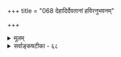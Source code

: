 +++
title = "068 देहादिर्देवतानां हविरनुभवनम्"

+++
<details><summary>मूलम्</summary>

देहादिर्देवतानां हविरनुभवनं सन्निधेर्योगपद्यं प्रीतिर्दानं फलस्याप्यसदिति कथयन्त्यर्धलोकायतस्थाः ।  
तत्राध्यक्षादिदूरस्वमहिमसदृशाशेषवैशिष्ट्यमासां तत्तद्विध्यर्थवादप्रभृतिभिरविदुस्तत्परैरेव शिष्टाः ॥ ६८ ॥
</details>

<details><summary>सर्वाङ्कषटीका - ६८</summary>

प्रसङ्गाद्देवतानां विग्रहादिविषयेऽवश्यवक्तव्यं किञ्चिदाह - देहादिरित्यादि । **देवतानाम्** = अग्नीन्द्रादीनाम् देवतानाम् **देहादिः** =देहेन्द्रियादिः, **हविरनुभवनम्** = हविषां स्वीकरणम् सन्निधेः **यैगपद्यम्** = तत्तत्कर्मसु नानादेशानुष्ठीयमानेषु **युगपत्सन्निधानम्प्रीतिः** = तादृशहोमादिजन्यः सन्तोषविशेषः फलस्य दानमपि तत्तत्कर्मणां फलप्रदानं च **असत्** = नास्ति इति **अर्धलोकायतस्थाः** = **अर्धनास्तिकाः** = उत्तरकाण्डाप्रामाण्यवादिनः पूर्वमीमांसकाः कथयन्ति । पूर्वकाण्डाप्रामाण्यमुत्तरकाण्डमात्रप्रामाण्यञ्च वदन्तो राहुमीमांसकाः यथाऽर्धनास्तिकाः, 







500 

तत्राध्यक्षादिदूरस्वमहिमसदृशाशेषवैशिष्ट्यमासां 

तत्तद्विध्यर्थवादप्रभृतिभिरविदुः तत्परैरेव शिष्टाः ॥68॥ 

तथैवोत्तरकाण्डाप्रामाण्यं पूर्वकाण्डमात्रप्रामाण्यवादिनः कबन्धमीमांसका अपि अर्धनास्तिका इत्याचार्याणामाशयः । अत एव च सर्वस्याप्यविशेषेण प्रामाण्यवादिन एतत्सिद्धान्तिन एव पूर्णास्तिका इत्यपि कैमुतिकसिद्धम् ॥ 

पूर्वमीमांसकानामयमाशयः - अग्नीन्द्रादीनां देवतानां यदि शरीरं स्यात्, तत् किमभौतिकम्, उत भौतिकम्? नाद्यः, आत्मातिरिक्तस्य प्राकृतत्वात् तत्रत्यानां कर्माधीनत्वाङ्गीकाराच्च । द्वितीये तेषां नश्वरत्वावश्यंभावात् ; तेषां नाशे, तदनन्तरं का गतिः ? न चान्यः कश्चनागच्छतीति वाच्यम्, तस्य पूर्वमसत्त्वेन, पूर्वमनुष्ठितकर्मणास्य नूतनस्य प्रसन्नत्वासंभवेन फलस्याप्यसंभवप्रसङ्गात् । न च परमात्मनो नियोगात्सर्वं सङ्गच्छेत, राज्ञाधिकारस्थाननियोगवदिति वाच्यम्; तादृशस्येश्वरस्य पूर्वमीमांसकैरनङ्गीकारात् । न च तावता ते नास्तिकाः, अनुपदमेवास्तिकनास्तिकपदार्थस्य प्रदर्शितत्वात् । अतः कर्मणामेव फलप्रदत्वमावश्यकम् । किञ्च अग्निहोत्रादीनां स्वर्गस्य चैव हि कार्यकारणभावः श्रुतिसिद्धः । मध्ये देवतानां निवेशे स्वर्गो न यागफलं स्यात् । अतो देवता अपि यज्ञशेषतयैव प्राप्तप्राणाः, न तु स्वतन्त्राः । अत एवाग्न्यादिशब्द एव देवता । तदतिरिक्तत्वेऽन्येनापि नाम्ना होमानुष्ठानाद्यापत्तिरिति सर्वं संकीर्णमयं स्यात् । एवं विग्रहाभावादेव हविर्भुक्त्वं तेषां नास्ति । अत एव वैदिकदृष्ट्या परिदृश्यमानोऽग्निरेव हविर्भुक् । किञ्च देवतानां सशरीरत्वे युगपदनेकदेशेष्वेककालावच्छेदेनानुष्ठीयमानेषु यज्ञेषु एकेन शरीरेण युगपत्सान्निध्या- संभवः । न चानेकशरीरपरिग्रहेण तत्संभवः; सर्वेषां तादृशशक्तिसत्त्वे प्रमाणाभावात् । यज्ञविधिनैव तत्कल्पने आत्माश्रयादिदोषप्रसङ्गः । पूर्वोक्तरीत्यान्यथासिद्धेश्च । ईश्वरस्य सर्वनियामकत्वात् सर्वशक्तत्वाच्च सर्वनिर्वाहे, ‘तद्धेतोरेव’ इत्यादिन्यायेन देवतान्तराणामनवकाशप्रसङ्गश्च । अत एव देवताप्रीतेः, तन्मूलकफलव्यवस्थायाश्च नावकाशः । एतत्सर्वमभिप्रेत्योक्तम्- 'विग्रहो हविरादानं युगपत्कर्मसन्निधिः । प्रीतिः फलप्रदानं च देवतानां न विद्यते ॥' (श्लो. वा.) इति । अतश्च 'वज्रहस्तः पुरन्दरः' इत्यादयः केवलार्थवादरूपाः, न स्वार्थे तात्पर्यवन्तः । न चेश्वरस्यैवाभावे उपनिषदां का गतिरिति चेत्, अनेककल्पकालं कर्मानुष्ठानफलभूतदेवयोनिरूपः, भोगभूमिगतः आत्मविशेष एव सः । स्वर्गादयोऽपि अतिशयितभोगभूमयः एव ॥ 

नन्वीश्वराभावे जगत्सृष्ट्यादिकर्ता क इति चेत्, न कोऽपि जगत अनादित्वात्, महाप्रलया भावात् । अवान्तरसृष्टिप्रलयादिकं तु जीवेन चतुर्मुखेनैव निर्वाह्यते । नन्ववान्तरप्रलयपदमेव महाप्रलयसद्भावमावेदयतीति चेत्, महत्त्वादीनां सापेक्षत्वेन, भवत्संमतावान्तरप्रलयस्यैव महाप्रलयरूपत्वात्, भवद्दृष्ट्यैव 'अवान्तर' पदप्रयोगात् । अतो देवानां विग्रहादिर्नास्ति ॥ 

Straf 



सिद्धान्तमाह – तत्रेत्यादि । **तत्र** = एवं प्राप्ते, **शिष्टाः** = वेदनिष्ठाः महात्मानः महर्षयः **आसां** = देवतानाम् **अध्यक्षादिदूराणि** = **प्रत्यक्षानुमानातीतानि** = अतीन्द्रियाणि यानि स्वमहिमानि तत्सदृशम् **अशेषम्** = समस्तमपि वैशिष्ट्यम् **तत्परैः** = तत्तत्स्वार्थे तात्पर्यवद्भिः **तत्तद्विध्यर्थवादप्रभृतिभिरेव** = 

501 

[अवतारतत्त्वविवरणम् ] 



214. 

साधुत्राणादिहेतोः तदुचितसमये विग्रहांशैः स्वकीयैः 

स्वेच्छातः सत्यरूपो विभुरवतरति स्वान् गुणौघाननुज्झन् । व्यूहे संकर्षणादौ गुणनियतिरभिव्यक्तिवैषम्यमात्रात् 

वृद्धिह्रासाद्यभावात् स हि भवति सदा पूर्णषाड्गुण्यशाली ॥69॥ 

तत्तद्देवताप्रतिपादकैः ‘इन्द्राय राज्ञे', 'अग्नयेऽष्टाकपालम्' 'वायव्यं श्वेतमालभेत' इत्यादिविधिभिः, 'वायुर्वै क्षेपिष्ठा देवता' इत्यादिभिः अर्थवादैः, आदिपदग्रायैः 'ह्वयाम्यग्नि प्रथमं स्वस्तये ह्वयामि देव सवितारम्' इत्यादिभिर्मन्त्रैरेव च **अविदुः** = अन्वगच्छन् । अतीन्द्रियविषये वैदिकानां वेद एव परमं चक्षुः । अतो देवानामतिशयितविलक्षणशक्तिमत्त्वादिकमपि तत एव सिद्धं तथैवाङ्गीकार्यम् । 'प्रभृति' पदेन गीतादीनामपि ग्रहणम् । 'सह यज्ञैः प्रजाः सृष्ट्वा पुरोवाच प्रजापतिः । अनेन प्रसविष्यध्वमेष वोऽस्त्विष्टकामधुक् ॥' देवान् भावयतानेन ते देवा भावयन्तु वः । परस्परं भावयन्तः श्रेयः परमवाप्स्यथ ॥' (गी. 3- 1-11 ) इत्यादिभगवद्वचनैर्देवानां फलप्रदत्वादिकं स्पष्टमुक्तम् । वस्तुतस्तु- 

देवतानां रहस्यं तु गहनं परमं मतम् । अध्यात्मज्ञाननिष्ठानामपि वक्तुं न शक्यते ॥ 

आध्यात्मं स्यात्स्वविषयम्, अधिदेवं तु सृष्टिगम् । विज्ञानं दुर्लभं ज्ञानात्, ज्ञात्वा त्याज्या विचारणा ॥ श्रद्धैव पोषणीया स्यात्स्वात्मनो हितमीप्सता । दुर्लभा सा च सत्सङ्गादन्यत्राहुर्मनीषिणः ॥ ६८ ॥
</details>
